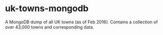 # uk-towns-mongodb
A MongoDB dump of all UK towns (as of Feb 2016). Contains a collection of over 43,000 towns and corresponding data.
